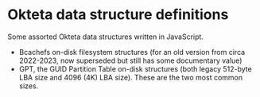 # Okteta data structure definitions

Some assorted Okteta data structures written in JavaScript.

- Bcachefs on-disk filesystem structures (for an old version from circa
  2022-2023, now superseded but still has some documentary value)
- GPT, the GUID Partition Table on-disk structures (both legacy 512-byte LBA
  size and 4096 (4K) LBA size). These are the two most common sizes.
